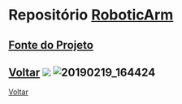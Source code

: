 # Repositório [RoboticArm](https://github.com/LPAE/lpae.github.io/tree/master/estudos/RoboticArm)
[Fonte do Projeto](https://www.thingiverse.com/thing:1718984)
---
[Voltar](https://lpae.github.io/)
![](./Simulation/fundamentals/arm_1.png)
![20190219_164424](https://github.com/LPAE/lpae.github.io/blob/master/estudos/RoboticArm/imagens/Bra%C3%A7o%20img2.jpeg?raw=true)
---
[Voltar](https://lpae.github.io/)
